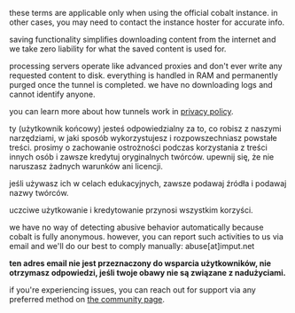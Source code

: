 <script lang="ts">
    import { t } from "$lib/i18n/translations";
    import SectionHeading from "$components/misc/SectionHeading.svelte";
</script>

<section id="general">
<SectionHeading
    title={$t("about.heading.general")}
    sectionId="general"
/>

these terms are applicable only when using the official cobalt instance. in
other cases, you may need to contact the instance hoster for accurate info.
</section>

<section id="saving">
<SectionHeading
    title={$t("about.heading.saving")}
    sectionId="saving"
/>

saving functionality simplifies downloading content from the internet and we
take zero liability for what the saved content is used for.

processing servers operate like advanced proxies and don't ever write any
requested content to disk. everything is handled in RAM and permanently purged
once the tunnel is completed. we have no downloading logs and cannot identify
anyone.

you can learn more about how tunnels work in [privacy policy](/about/privacy).
</section>

<section id="responsibility">
<SectionHeading
    title={$t("about.heading.responsibility")}
    sectionId="responsibility"
/>

ty (użytkownik końcowy) jesteś odpowiedzialny za to, co robisz z naszymi
narzędziami, w jaki sposób wykorzystujesz i rozpowszechniasz powstałe treści.
prosimy o zachowanie ostrożności podczas korzystania z treści innych osób i
zawsze kredytuj oryginalnych twórców. upewnij się, że nie naruszasz żadnych
warunków ani licencji.

jeśli używasz ich w celach edukacyjnych, zawsze podawaj źródła i podawaj nazwy
twórców.

uczciwe użytkowanie i kredytowanie przynosi wszystkim korzyści.
</section>

<section id="abuse">
<SectionHeading
    title={$t("about.heading.abuse")}
    sectionId="abuse"
/>

we have no way of detecting abusive behavior automatically because cobalt is
fully anonymous. however, you can report such activities to us via email and
we'll do our best to comply manually: abuse[at]imput.net

**ten adres email nie jest przeznaczony do wsparcia użytkowników, nie otrzymasz
odpowiedzi, jeśli twoje obawy nie są związane z nadużyciami.**

if you're experiencing issues, you can reach out for support via any preferred
method on [the community page](/about/community).
</section>
